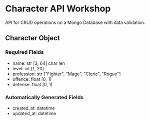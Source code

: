 # Character API Workshop
API for CRUD operations on a Mongo Database with data validation.


## Character Object

### Required Fields
- name: str [3, 64] char len
- level: int [1, 20]
- profession: str ["Fighter", "Mage", "Cleric", "Rogue"]
- offence: float [0, 1)
- defense: float [0, 1)

### Automatically Generated Fields
- created_at: datetime
- updated_at: datetime
